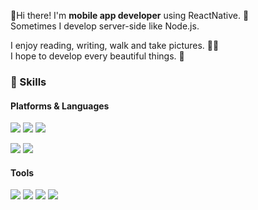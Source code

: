 👋Hi there! I'm **mobile app developer** using ReactNative. :rocket:   
Sometimes I develop server-side like Node.js. 

I enjoy reading, writing, walk and take pictures. 🚶📸   
I hope to develop every beautiful things. 🌅


### 💪 Skills

#### Platforms & Languages

<img src="https://img.shields.io/badge/JavaScript-FF9A00?style=flat-square&logo=JavaScript&logoColor=white"/> <img src="https://img.shields.io/badge/TypeScript-1B72BE?style=flat-square&logo=TypeScript&logoColor=white"/> <img src="https://img.shields.io/badge/Node.js-339933?style=flat-square&logo=Node.js&logoColor=white"/>

<img src="https://img.shields.io/badge/React-61DAFB?style=flat-square&logo=React&logoColor=black"/> <img src="https://img.shields.io/badge/ReactNative-00CAFF?style=flat-square&logo=React&logoColor=white"/> 

#### Tools
<img src="https://img.shields.io/badge/Git-F05032?style=flat-square&logo=git&logoColor=white"/> <img src="https://img.shields.io/badge/GitHub-181717?style=flat-square&logo=GitHub&logoColor=white"/> <img src="https://img.shields.io/badge/Slack-4A154B?style=flat-square&logo=Slack&logoColor=white"/> <img src="https://img.shields.io/badge/Notion-000000?style=flat-square&logo=Notion&logoColor=white"/>


